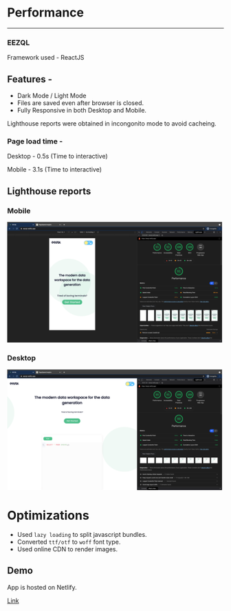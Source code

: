 # Performance

---

### EEZQL

Framework used - ReactJS

## Features -

- Dark Mode / Light Mode
- Files are saved even after browser is closed.
- Fully Responsive in both Desktop and Mobile.

Lighthouse reports were obtained in incongonito mode to avoid cacheing.

### Page load time -

Desktop - 0.5s (Time to interactive)

Mobile - 3.1s (Time to interactive)

## Lighthouse reports

### Mobile

<img src="reports/lighthouse-mobile.png" width=500 alt="Lighthouse - Mobile">

### Desktop

<img src="reports/lighthouse-desktop.png" width=500 >

# Optimizations

- Used `lazy loading` to split javascript bundles.
- Converted `ttf/otf` to `woff` font type.
- Used online CDN to render images.

## Demo

App is hosted on Netlify.

[Link](https://eezql.netlify.app/)
